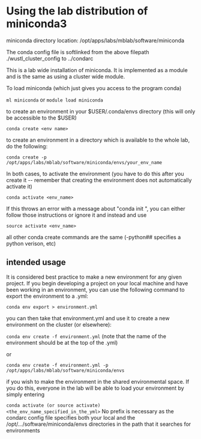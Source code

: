 # Using the lab distribution of miniconda3

miniconda directory location:
/opt/apps/labs/mblab/software/miniconda

  The conda config file is softlinked from the above filepath ./wustl_cluster_config to ../condarc

This is a lab wide installation of miniconda. It is implemented as a module and is the same as using a cluster wide module.

To load miniconda (which just gives you access to the program conda)

```ml miniconda``` or ```module load miniconda```

to create an environment in your $USER/.conda/envs directory (this will only be accessible to the $USER)

```conda create <env name>```

to create an environment in a directory which is available to the whole lab, do the following:

```conda create -p /opt/apps/labs/mblab/software/miniconda/envs/your_env_name```

In both cases, to activate the environment (you have to do this after you create it -- remember that creating the environment does not automatically activate it)

```conda activate <env_name>```

If this throws an error with a message about "conda init <shell>", you can either follow those instructions or ignore it and instead and use

```source activate <env_name>```

all other conda create commands are the same (-python## specifies a python verison, etc)

## intended usage

It is considered best practice to make a new environment for any given project. If you begin developing a project on your local machine and have been working in an environment, you can use the following command to export the environment to a .yml:

```conda env export > environment.yml```

you can then take that environment.yml and use it to create a new environment on the cluster (or elsewhere):

```conda env create -f environment.yml``` (note that the name of the environment should be at the top of the .yml)

or 

```conda env create -f environment.yml -p /opt/apps/labs/mblab/software/miniconda/envs```

if you wish to make the environment in the shared environmental space. If you do this, everyone in the lab will be able to load your environment by simply entering

```conda activate (or source activate) <the_env_name_specified_in_the_yml>``` No prefix is necessary as the condarc config file specifies both your local and the /opt/.../software/miniconda/envs
directories in the path that it searches for environments